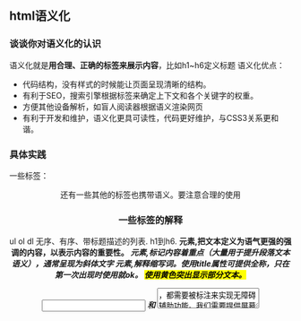 ## html语义化

### 谈谈你对语义化的认识
语义化就是**用合理、正确的标签来展示内容**，比如h1~h6定义标题
语义化优点：
- 代码结构，没有样式的时候能让页面呈现清晰的结构。
- 有利于SEO，搜索引擎根据标签来确定上下文和各个关键字的权重。
- 方便其他设备解析，如盲人阅读器根据语义渲染网页
- 有利于开发和维护，语义化更具可读性，代码更好维护，与CSS3关系更和谐。

### 具体实践
一些标签： <header> <nav> <main> <article> <aside> <footer> <section>
还有一些其他的标签也携带语义。要注意合理的使用

### 一些标签的解释
ul ol dl 无序、有序、带标题描述的列表.
h1到h6.
<strong>元素,把文本定义为语气更强的强调的内容，以表示内容的重要性。
<em>元素,标记内容着重点（大量用于提升段落文本语义），通常呈现为斜体文字
<abbr>元素,解释缩写词。使用title属性可提供全称，只在第一次出现时使用就ok。
<mark> 使用黄色突出显示部分文本。


<input> 和 <textarea> ，都需要被标注来实现无障碍辅助功能。我们需要提供屏幕朗读器以解释性标注